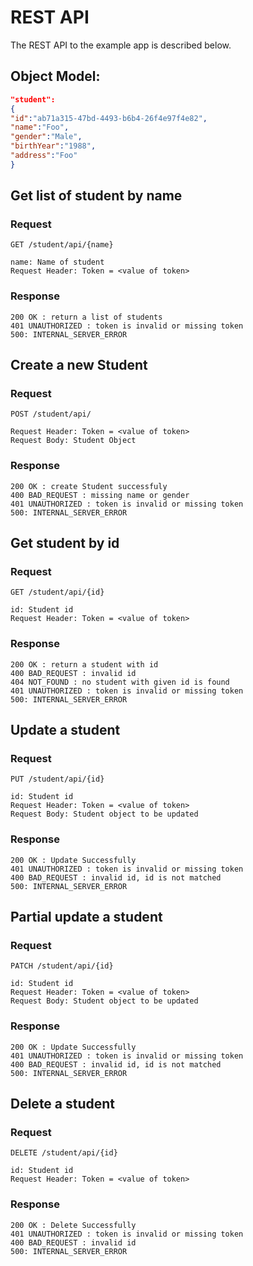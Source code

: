 # REST API

The REST API to the example app is described below.

## Object Model:
```json
"student":
{
"id":"ab71a315-47bd-4493-b6b4-26f4e97f4e82",
"name":"Foo",
"gender":"Male",
"birthYear":"1988",
"address":"Foo"
}
```

## Get list of student by name

### Request

`GET /student/api/{name}`

    name: Name of student
    Request Header: Token = <value of token>


### Response

    200 OK : return a list of students
    401 UNAUTHORIZED : token is invalid or missing token
    500: INTERNAL_SERVER_ERROR

## Create a new Student

### Request

`POST /student/api/`

    Request Header: Token = <value of token>
    Request Body: Student Object

### Response

    200 OK : create Student successfuly
    400 BAD_REQUEST : missing name or gender
    401 UNAUTHORIZED : token is invalid or missing token
    500: INTERNAL_SERVER_ERROR

## Get student by id

### Request

`GET /student/api/{id}`

    id: Student id
    Request Header: Token = <value of token>


### Response

    200 OK : return a student with id
    400 BAD_REQUEST : invalid id
    404 NOT_FOUND : no student with given id is found
    401 UNAUTHORIZED : token is invalid or missing token
    500: INTERNAL_SERVER_ERROR


## Update a student

### Request

`PUT /student/api/{id}`

    id: Student id
    Request Header: Token = <value of token>
    Request Body: Student object to be updated

### Response

    200 OK : Update Successfully
    401 UNAUTHORIZED : token is invalid or missing token
    400 BAD_REQUEST : invalid id, id is not matched
    500: INTERNAL_SERVER_ERROR

## Partial update a student

### Request

`PATCH /student/api/{id}`

    id: Student id
    Request Header: Token = <value of token>
    Request Body: Student object to be updated

### Response

    200 OK : Update Successfully
    401 UNAUTHORIZED : token is invalid or missing token
    400 BAD_REQUEST : invalid id, id is not matched
    500: INTERNAL_SERVER_ERROR

## Delete a student

### Request

`DELETE /student/api/{id}`

    id: Student id
    Request Header: Token = <value of token>


### Response

    200 OK : Delete Successfully
    401 UNAUTHORIZED : token is invalid or missing token
    400 BAD_REQUEST : invalid id
    500: INTERNAL_SERVER_ERROR